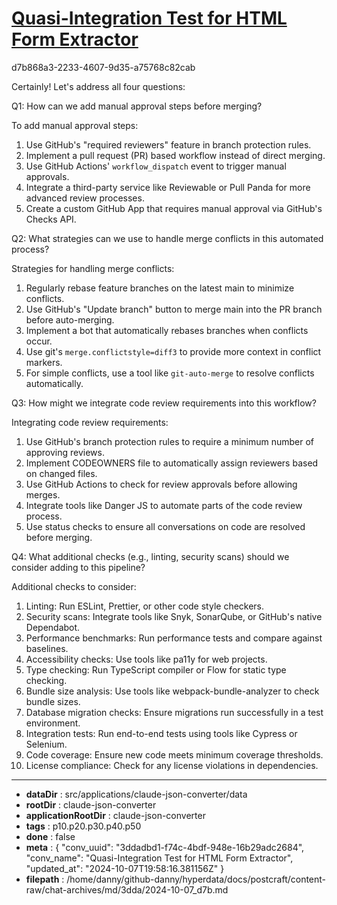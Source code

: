 # [Quasi-Integration Test for HTML Form Extractor](https://claude.ai/chat/3ddadbd1-f74c-4bdf-948e-16b29adc2684)

d7b868a3-2233-4607-9d35-a75768c82cab

 Certainly! Let's address all four questions:

Q1: How can we add manual approval steps before merging?

To add manual approval steps:

1. Use GitHub's "required reviewers" feature in branch protection rules.
2. Implement a pull request (PR) based workflow instead of direct merging.
3. Use GitHub Actions' `workflow_dispatch` event to trigger manual approvals.
4. Integrate a third-party service like Reviewable or Pull Panda for more advanced review processes.
5. Create a custom GitHub App that requires manual approval via GitHub's Checks API.

Q2: What strategies can we use to handle merge conflicts in this automated process?

Strategies for handling merge conflicts:

1. Regularly rebase feature branches on the latest main to minimize conflicts.
2. Use GitHub's "Update branch" button to merge main into the PR branch before auto-merging.
3. Implement a bot that automatically rebases branches when conflicts occur.
4. Use git's `merge.conflictstyle=diff3` to provide more context in conflict markers.
5. For simple conflicts, use a tool like `git-auto-merge` to resolve conflicts automatically.

Q3: How might we integrate code review requirements into this workflow?

Integrating code review requirements:

1. Use GitHub's branch protection rules to require a minimum number of approving reviews.
2. Implement CODEOWNERS file to automatically assign reviewers based on changed files.
3. Use GitHub Actions to check for review approvals before allowing merges.
4. Integrate tools like Danger JS to automate parts of the code review process.
5. Use status checks to ensure all conversations on code are resolved before merging.

Q4: What additional checks (e.g., linting, security scans) should we consider adding to this pipeline?

Additional checks to consider:

1. Linting: Run ESLint, Prettier, or other code style checkers.
2. Security scans: Integrate tools like Snyk, SonarQube, or GitHub's native Dependabot.
3. Performance benchmarks: Run performance tests and compare against baselines.
4. Accessibility checks: Use tools like pa11y for web projects.
5. Type checking: Run TypeScript compiler or Flow for static type checking.
6. Bundle size analysis: Use tools like webpack-bundle-analyzer to check bundle sizes.
7. Database migration checks: Ensure migrations run successfully in a test environment.
8. Integration tests: Run end-to-end tests using tools like Cypress or Selenium.
9. Code coverage: Ensure new code meets minimum coverage thresholds.
10. License compliance: Check for any license violations in dependencies.

---

* **dataDir** : src/applications/claude-json-converter/data
* **rootDir** : claude-json-converter
* **applicationRootDir** : claude-json-converter
* **tags** : p10.p20.p30.p40.p50
* **done** : false
* **meta** : {
  "conv_uuid": "3ddadbd1-f74c-4bdf-948e-16b29adc2684",
  "conv_name": "Quasi-Integration Test for HTML Form Extractor",
  "updated_at": "2024-10-07T19:58:16.381156Z"
}
* **filepath** : /home/danny/github-danny/hyperdata/docs/postcraft/content-raw/chat-archives/md/3dda/2024-10-07_d7b.md